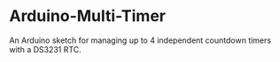 # Arduino-Multi-Timer
 An Arduino sketch for managing up to 4 independent countdown timers with a DS3231 RTC.
